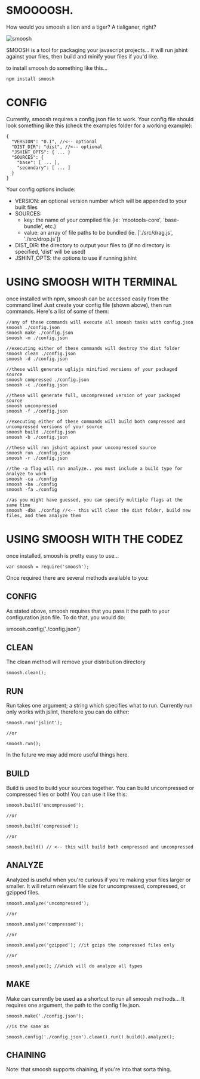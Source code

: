SMOOOOSH.
=========
How would you smoosh a lion and a tiger? A tialiganer, right?  

![smoosh](http://f.cl.ly/items/3o0y3m3o2Z3l1e0i1V2V/Screen%20shot%202011-03-05%20at%2012.13.54%20AM.png)

SMOOSH is a tool for packaging your javascript projects... it will run jshint against your files, then build and minify your files if you'd like.  

to install smoosh do something like this...

    npm install smoosh

CONFIG
======
Currently, smoosh requires a config.json file to work. Your config file should look something like this (check the examples folder for a working example):

	{ 
	  "VERSION": "0.1", //<-- optional
	  "DIST_DIR": "dist", //<-- optional
	  "JSHINT_OPTS": { ... }
	  "SOURCES": { 
	    "base": [ ... ],
	    "secondary": [ ... ]
	  }
	}

Your config options include:

  + VERSION: an optional version number which will be appended to your built files
  + SOURCES:
	+ key: the name of your compiled file (ie: 'mootools-core', 'base-bundle', etc.)
	+ value: an array of file paths to be bundled (ie. ['./src/drag.js', './src/drop.js'])
  + DIST_DIR: the directory to output your files to (if no directory is specified, 'dist' will be used)
  + JSHINT_OPTS: the options to use if running jshint


USING SMOOSH WITH TERMINAL
==========================

once installed with npm, smoosh can be accessed easily from the command line! Just create your config file (shown above), then run commands. Here's a list of some of them:


	//any of these commands will execute all smoosh tasks with config.json
	smoosh ./config.json
	smoosh make ./config.json
	smoosh -m ./config.json
	
	//executing either of these commands will destroy the dist folder
	smoosh clean ./config.json
	smoosh -d ./config.json
	
	//these will generate ugliyjs minified versions of your packaged source
	smoosh compressed ./config.json
	smoosh -c ./config.json
	
	//these will generate full, uncompressed version of your packaged source
	smoosh uncompressed
	smoosh -f ./config.json
	
	//executing either of these commands will build both compressed and uncompressed versions of your source
	smoosh build ./config.json
	smoosh -b ./config.json
	
	//these will run jshint against your uncompressed source
	smoosh run ./config.json
	smoosh -r ./config.json
	
	//the -a flag will run analyze.. you must include a build type for analyze to work
	smoosh -ca ./config
	smoosh -ba ./config
	smoosh -fa ./config
	
	//as you might have guessed, you can specify multiple flags at the same time
	smoosh -dba ./config //<-- this will clean the dist folder, build new files, and then analyze them
	
	

USING SMOOSH WITH THE CODEZ 
===========================

once installed, smoosh is pretty easy to use...

    var smoosh = require('smoosh');

Once required there are several methods available to you:

CONFIG
------
As stated above, smoosh requires that you pass it the path to your configuration json file. To do that, you would do:

   smoosh.config('./config.json')

CLEAN
-----
The clean method will remove your distribution directory

	smoosh.clean();

RUN
---
Run takes one argument; a string which specifies what to run. Currently run only works with jslint, therefore you can do either:

    smoosh.run('jslint');

	//or
	
	smoosh.run();

In the future we may add more useful things here.

BUILD
-----
Build is used to build your sources together. You can build uncompressed or compressed files or both! You can use it like this:

	smoosh.build('uncompressed');
	
	//or
	
	smoosh.build('compressed');
	
	//or
	
	smoosh.build() // <-- this will build both compressed and uncompressed


ANALYZE
-------
Analyzed is useful when you're curious if you're making your files larger or smaller. It will return relevant file size for uncompressed, compressed, or gzipped files.

    smoosh.analyze('uncompressed');

	//or
	
    smoosh.analyze('compressed');

	//or
	
    smoosh.analyze('gzipped'); //it gzips the compressed files only

	//or 
	
	smoosh.analyze(); //which will do analyze all types

MAKE
----
Make can currently be used as a shortcut to run all smoosh methods... It requires one argument, the path to the config file.json.

	smoosh.make('./config.json');
	
	//is the same as
	
	smoosh.config('./config.json').clean().run().build().analyze();
	
CHAINING
--------
Note: that smoosh supports chaining, if you're into that sorta thing.
